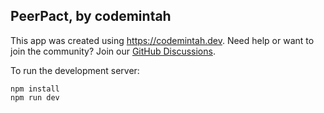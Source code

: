 ## PeerPact, by codemintah

This app was created using https://codemintah.dev.
Need help or want to join the community? Join our [GitHub Discussions](https://github.com/mintahandrews).

To run the development server:

```
npm install
npm run dev
```
